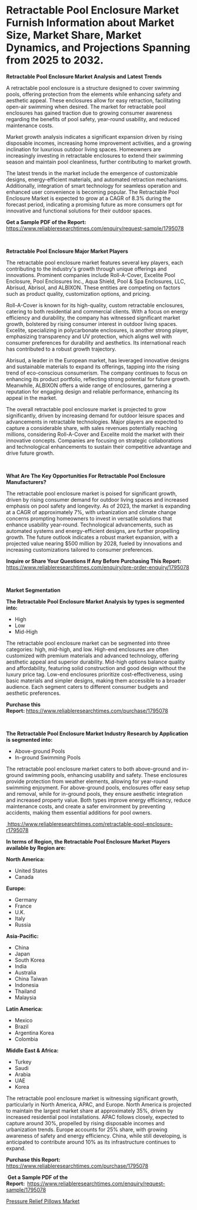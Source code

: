 <p><h1>Retractable Pool Enclosure Market Furnish Information about Market Size, Market Share, Market Dynamics, and Projections Spanning from 2025 to 2032.</h1></p><p><strong>Retractable Pool Enclosure Market Analysis and Latest Trends</strong></p>
<p><p>A retractable pool enclosure is a structure designed to cover swimming pools, offering protection from the elements while enhancing safety and aesthetic appeal. These enclosures allow for easy retraction, facilitating open-air swimming when desired. The market for retractable pool enclosures has gained traction due to growing consumer awareness regarding the benefits of pool safety, year-round usability, and reduced maintenance costs. </p><p>Market growth analysis indicates a significant expansion driven by rising disposable incomes, increasing home improvement activities, and a growing inclination for luxurious outdoor living spaces. Homeowners are increasingly investing in retractable enclosures to extend their swimming season and maintain pool cleanliness, further contributing to market growth. </p><p>The latest trends in the market include the emergence of customizable designs, energy-efficient materials, and automated retraction mechanisms. Additionally, integration of smart technology for seamless operation and enhanced user convenience is becoming popular. The Retractable Pool Enclosure Market is expected to grow at a CAGR of 8.3% during the forecast period, indicating a promising future as more consumers opt for innovative and functional solutions for their outdoor spaces.</p></p>
<p><strong>Get a Sample PDF of the Report:&nbsp;</strong> <a href="https://www.reliableresearchtimes.com/enquiry/request-sample/1795078?utm_campaign=2203&utm_medium=2&utm_source=Github&utm_content=ia&utm_term=04042025&utm_id=retractable-pool-enclosure">https://www.reliableresearchtimes.com/enquiry/request-sample/1795078</a></p>
<p>&nbsp;</p>
<p><strong>Retractable Pool Enclosure Major Market Players</strong></p>
<p><p>The retractable pool enclosure market features several key players, each contributing to the industry's growth through unique offerings and innovations. Prominent companies include Roll-A-Cover, Excelite Pool Enclosure, Pool Enclosures Inc., Aqua Shield, Pool & Spa Enclosures, LLC, Abrisud, Abrisol, and ALBIXON. These entities are competing on factors such as product quality, customization options, and pricing.</p><p>Roll-A-Cover is known for its high-quality, custom retractable enclosures, catering to both residential and commercial clients. With a focus on energy efficiency and durability, the company has witnessed significant market growth, bolstered by rising consumer interest in outdoor living spaces. Excelite, specializing in polycarbonate enclosures, is another strong player, emphasizing transparency and UV protection, which aligns well with consumer preferences for durability and aesthetics. Its international reach has contributed to a robust growth trajectory.</p><p>Abrisud, a leader in the European market, has leveraged innovative designs and sustainable materials to expand its offerings, tapping into the rising trend of eco-conscious consumerism. The company continues to focus on enhancing its product portfolio, reflecting strong potential for future growth. Meanwhile, ALBIXON offers a wide range of enclosures, garnering a reputation for engaging design and reliable performance, enhancing its appeal in the market.</p><p>The overall retractable pool enclosure market is projected to grow significantly, driven by increasing demand for outdoor leisure spaces and advancements in retractable technologies. Major players are expected to capture a considerable share, with sales revenues potentially reaching millions, considering Roll-A-Cover and Excelite mold the market with their innovative concepts. Companies are focusing on strategic collaborations and technological enhancements to sustain their competitive advantage and drive future growth.</p></p>
<p>&nbsp;</p>
<p><strong>What Are The Key Opportunities For Retractable Pool Enclosure Manufacturers?</strong></p>
<p><p>The retractable pool enclosure market is poised for significant growth, driven by rising consumer demand for outdoor living spaces and increased emphasis on pool safety and longevity. As of 2023, the market is expanding at a CAGR of approximately 7%, with urbanization and climate change concerns prompting homeowners to invest in versatile solutions that enhance usability year-round. Technological advancements, such as automated systems and energy-efficient designs, are further propelling growth. The future outlook indicates a robust market expansion, with a projected value nearing $500 million by 2028, fueled by innovations and increasing customizations tailored to consumer preferences.</p></p>
<p><strong>Inquire or Share Your Questions If Any Before Purchasing This Report:</strong> <a href="https://www.reliableresearchtimes.com/enquiry/pre-order-enquiry/1795078?utm_campaign=2203&utm_medium=2&utm_source=Github&utm_content=ia&utm_term=04042025&utm_id=retractable-pool-enclosure">https://www.reliableresearchtimes.com/enquiry/pre-order-enquiry/1795078</a></p>
<p>&nbsp;</p>
<p><strong>Market Segmentation</strong></p>
<p><strong>The Retractable Pool Enclosure Market Analysis by types is segmented into:</strong></p>
<p><ul><li>High</li><li>Low</li><li>Mid-High</li></ul></p>
<p><p>The retractable pool enclosure market can be segmented into three categories: high, mid-high, and low. High-end enclosures are often customized with premium materials and advanced technology, offering aesthetic appeal and superior durability. Mid-high options balance quality and affordability, featuring solid construction and good design without the luxury price tag. Low-end enclosures prioritize cost-effectiveness, using basic materials and simpler designs, making them accessible to a broader audience. Each segment caters to different consumer budgets and aesthetic preferences.</p></p>
<p><strong>Purchase this Report:&nbsp;</strong><a href="https://www.reliableresearchtimes.com/purchase/1795078?utm_campaign=2203&utm_medium=2&utm_source=Github&utm_content=ia&utm_term=04042025&utm_id=retractable-pool-enclosure">https://www.reliableresearchtimes.com/purchase/1795078</a></p>
<p>&nbsp;</p>
<p><strong>The Retractable Pool Enclosure Market Industry Research by Application is segmented into:</strong></p>
<p><ul><li>Above-ground Pools</li><li>In-ground Swimming Pools</li></ul></p>
<p><p>The retractable pool enclosure market caters to both above-ground and in-ground swimming pools, enhancing usability and safety. These enclosures provide protection from weather elements, allowing for year-round swimming enjoyment. For above-ground pools, enclosures offer easy setup and removal, while for in-ground pools, they ensure aesthetic integration and increased property value. Both types improve energy efficiency, reduce maintenance costs, and create a safer environment by preventing accidents, making them essential additions for pool owners.</p></p>
<p><a href="https://www.reliableresearchtimes.com/retractable-pool-enclosure-r1795078?utm_campaign=2203&utm_medium=2&utm_source=Github&utm_content=ia&utm_term=04042025&utm_id=retractable-pool-enclosure">&nbsp;https://www.reliableresearchtimes.com/retractable-pool-enclosure-r1795078</a></p>
<p><strong>In terms of Region, the Retractable Pool Enclosure Market Players available by Region are:</strong></p>
<p>
    <p> <strong> North America: </strong>
        <ul>
            <li>United States</li>
            <li>Canada</li>
        </ul>
        </p> 
    <p> <strong> Europe: </strong>
        <ul>
            <li>Germany</li>
            <li>France</li>
            <li>U.K.</li>
            <li>Italy</li>
            <li>Russia</li>
        </ul>
        </p> 
    <p> <strong> Asia-Pacific: </strong>
        <ul>
            <li>China</li>
            <li>Japan</li>
            <li>South Korea</li>
            <li>India</li>
            <li>Australia</li>
            <li>China Taiwan</li>
            <li>Indonesia</li>
            <li>Thailand</li>
            <li>Malaysia</li>
        </ul>
        </p> 
    <p> <strong> Latin America: </strong>
        <ul>
            <li>Mexico</li>
            <li>Brazil</li>
            <li>Argentina Korea</li>
            <li>Colombia</li>
        </ul>
        </p> 
    <p> <strong> Middle East & Africa: </strong>
        <ul>
            <li>Turkey</li>
            <li>Saudi</li>
            <li>Arabia</li>
            <li>UAE</li>
            <li>Korea</li>
        </ul>
    </p>
    </p>
<p><p>The retractable pool enclosure market is witnessing significant growth, particularly in North America, APAC, and Europe. North America is projected to maintain the largest market share at approximately 35%, driven by increased residential pool installations. APAC follows closely, expected to capture around 30%, propelled by rising disposable incomes and urbanization trends. Europe accounts for 25% share, with growing awareness of safety and energy efficiency. China, while still developing, is anticipated to contribute around 10% as its infrastructure continues to expand.</p></p>
<p><strong>Purchase this Report: </strong><a href="https://www.reliableresearchtimes.com/purchase/1795078?utm_campaign=2203&utm_medium=2&utm_source=Github&utm_content=ia&utm_term=04042025&utm_id=retractable-pool-enclosure">https://www.reliableresearchtimes.com/purchase/1795078</a></p>
<p>&nbsp;<strong>Get a Sample PDF of the Report:&nbsp;&nbsp;</strong><a href="https://www.reliableresearchtimes.com/enquiry/request-sample/1795078?utm_campaign=2203&utm_medium=2&utm_source=Github&utm_content=ia&utm_term=04042025&utm_id=retractable-pool-enclosure">https://www.reliableresearchtimes.com/enquiry/request-sample/1795078</a></p>
<p><strong></strong></p>
<p><p><a href="https://github.com/HobertDavis43/Market-Research-Report-List-2/blob/main/pressure-relief-pillows-market.md?utm_campaign=2203&utm_medium=2&utm_source=Github&utm_content=ia&utm_term=04042025&utm_id=retractable-pool-enclosure">Pressure Relief Pillows Market</a></p></p>